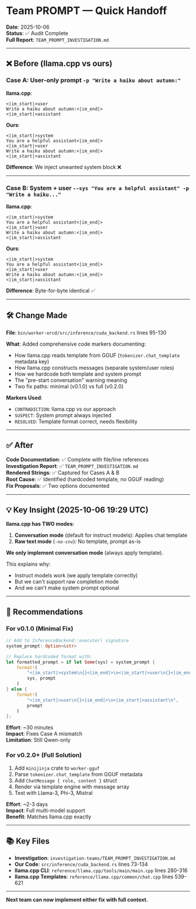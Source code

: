 # Team PROMPT — Quick Handoff

**Date**: 2025-10-06  
**Status**: ✅ Audit Complete  
**Full Report**: `TEAM_PROMPT_INVESTIGATION.md`

---

## ❌ Before (llama.cpp vs ours)

### Case A: User-only prompt `-p "Write a haiku about autumn:"`

**llama.cpp**:
```
<|im_start|>user
Write a haiku about autumn:<|im_end|>
<|im_start|>assistant

```

**Ours**:
```
<|im_start|>system
You are a helpful assistant<|im_end|>
<|im_start|>user
Write a haiku about autumn:<|im_end|>
<|im_start|>assistant

```

**Difference**: We inject unwanted system block ❌

---

### Case B: System + user `--sys "You are a helpful assistant" -p "Write a haiku..."`

**llama.cpp**:
```
<|im_start|>system
You are a helpful assistant<|im_end|>
<|im_start|>user
Write a haiku about autumn:<|im_end|>
<|im_start|>assistant

```

**Ours**:
```
<|im_start|>system
You are a helpful assistant<|im_end|>
<|im_start|>user
Write a haiku about autumn:<|im_end|>
<|im_start|>assistant

```

**Difference**: Byte-for-byte identical ✅

---

## 🛠️ Change Made

**File**: `bin/worker-orcd/src/inference/cuda_backend.rs` lines 95-130

**What**: Added comprehensive code markers documenting:
- How llama.cpp reads template from GGUF (`tokenizer.chat_template` metadata key)
- How llama.cpp constructs messages (separate system/user roles)
- How we hardcode both template and system prompt
- The "pre-start conversation" warning meaning
- Two fix paths: minimal (v0.1.0) vs full (v0.2.0)

**Markers Used**:
- `CONTRADICTION`: llama.cpp vs our approach
- `SUSPECT`: System prompt always injected
- `RESOLVED`: Template format correct, needs flexibility

---

## ✅ After

**Code Documentation**: ✅ Complete with file/line references  
**Investigation Report**: ✅ `TEAM_PROMPT_INVESTIGATION.md`  
**Rendered Strings**: ✅ Captured for Cases A & B  
**Root Cause**: ✅ Identified (hardcoded template, no GGUF reading)  
**Fix Proposals**: ✅ Two options documented  

---

## 💡 Key Insight (2025-10-06 19:29 UTC)

**llama.cpp has TWO modes**:
1. **Conversation mode** (default for instruct models): Applies chat template
2. **Raw text mode** (`-no-cnv`): No template, prompt as-is

**We only implement conversation mode** (always apply template).

This explains why:
- Instruct models work (we apply template correctly)
- But we can't support raw completion mode
- And we can't make system prompt optional

---

## 🚦 Recommendations

### For v0.1.0 (Minimal Fix)
```rust
// Add to InferenceBackend::execute() signature
system_prompt: Option<&str>

// Replace hardcoded format with:
let formatted_prompt = if let Some(sys) = system_prompt {
    format!(
        "<|im_start|>system\n{}<|im_end|>\n<|im_start|>user\n{}<|im_end|>\n<|im_start|>assistant\n",
        sys, prompt
    )
} else {
    format!(
        "<|im_start|>user\n{}<|im_end|>\n<|im_start|>assistant\n",
        prompt
    )
};
```

**Effort**: ~30 minutes  
**Impact**: Fixes Case A mismatch  
**Limitation**: Still Qwen-only

### For v0.2.0+ (Full Solution)
1. Add `minijinja` crate to `worker-gguf`
2. Parse `tokenizer.chat_template` from GGUF metadata
3. Add `ChatMessage { role, content }` struct
4. Render via template engine with message array
5. Test with Llama-3, Phi-3, Mistral

**Effort**: ~2-3 days  
**Impact**: Full multi-model support  
**Benefit**: Matches llama.cpp exactly

---

## 📚 Key Files

- **Investigation**: `investigation-teams/TEAM_PROMPT_INVESTIGATION.md`
- **Our Code**: `src/inference/cuda_backend.rs` lines 73-134
- **llama.cpp CLI**: `reference/llama.cpp/tools/main/main.cpp` lines 280-316
- **llama.cpp Templates**: `reference/llama.cpp/common/chat.cpp` lines 539-621

---

**Next team can now implement either fix with full context.**
